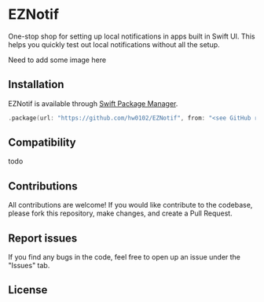 # EZNotif
One-stop shop for setting up local notifications in apps built in Swift UI. This helps you quickly test out local notifications without all the setup.

Need to add some image here

## Installation
EZNotif is available through [Swift Package Manager](https://swift.org/package-manager).

```swift
.package(url: "https://github.com/hw0102/EZNotif", from: "<see GitHub releases>")
```

## Compatibility
todo

## Contributions
All contributions are welcome! If you would like contribute to the codebase, please fork this repository, make changes, and create a Pull Request.

## Report issues
If you find any bugs in the code, feel free to open up an issue under the "Issues" tab.

## License
